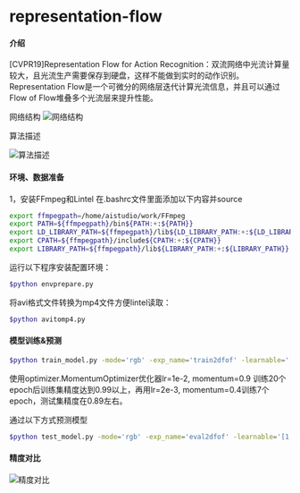 # representation-flow

#### 介绍
[CVPR19]Representation Flow for Action Recognition：双流网络中光流计算量较大，且光流生产需要保存到硬盘，这样不能做到实时的动作识别。Representation Flow是一个可微分的网络层迭代计算光流信息，并且可以通过Flow of Flow堆叠多个光流层来提升性能。

网络结构
![网络结构](https://github.com/Qdriving/Contrib/blob/master/representation-flow/flow.png)

算法描述

![算法描述](https://github.com/Qdriving/Contrib/blob/master/representation-flow/alg.png)

#### 环境、数据准备
1，安装FFmpeg和Lintel
  在.bashrc文件里面添加以下内容并source
```bash
export ffmpegpath=/home/aistudio/work/FFmpeg
export PATH=${ffmpegpath}/bin${PATH:+:${PATH}}
export LD_LIBRARY_PATH=${ffmpegpath}/lib${LD_LIBRARY_PATH:+:${LD_LIBRARY_PATH}}
export CPATH=${ffmpegpath}/include${CPATH:+:${CPATH}}
export LIBRARY_PATH=${ffmpegpath}/lib${LIBRARY_PATH:+:${LIBRARY_PATH}}
```
运行以下程序安装配置环境：
```bash
$python envprepare.py
```
将avi格式文件转换为mp4文件方便lintel读取：
```bash
$python avitomp4.py
```

#### 模型训练&预测
```bash
$python train_model.py -mode='rgb' -exp_name='train2dfof' -learnable='[1,1,1,1]' -niter=2 -model='2d' -system='hmdb' -batch_size 12 -learning_rate 1e-2 -momentum 0.9 
```
使用optimizer.MomentumOptimizer优化器lr=1e-2, momentum=0.9 训练20个epoch后训练集精度达到0.99以上，再用lr=2e-3, momentum=0.4训练7个epoch，测试集精度在0.89左右。

通过以下方式预测模型
```bash
$python test_model.py -mode='rgb' -exp_name='eval2dfof' -learnable='[1,1,1,1]' -niter=2 -model='2d' -system='hmdb' -batch_size 128  -check_point pretrained
```

#### 精度对比

![精度对比](https://github.com/Qdriving/Contrib/blob/master/representation-flow/acc.png)
